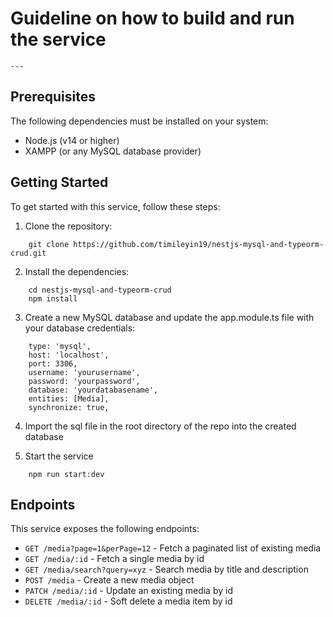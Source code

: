 # Guideline on how to build and run the service

    ---

## Prerequisites

The following dependencies must be installed on your system:

- Node.js (v14 or higher)
- XAMPP (or any MySQL database provider)

## Getting Started

To get started with this service, follow these steps:

1. Clone the repository:

```
    git clone https://github.com/timileyin19/nestjs-mysql-and-typeorm-crud.git
```

2. Install the dependencies:

```
    cd nestjs-mysql-and-typeorm-crud
    npm install
```

3. Create a new MySQL database and update the app.module.ts file with your database credentials:

```
    type: 'mysql',
    host: 'localhost',
    port: 3306,
    username: 'yourusername',
    password: 'yourpassword',
    database: 'yourdatabasename',
    entities: [Media],
    synchronize: true,
```

4. Import the sql file in the root directory of the repo into the created database

5. Start the service

```
    npm run start:dev
```

## Endpoints

This service exposes the following endpoints:

- `GET /media?page=1&perPage=12` - Fetch a paginated list of existing media
- `GET /media/:id` - Fetch a single media by id
- `GET /media/search?query=xyz` - Search media by title and description
- `POST /media` - Create a new media object
- `PATCH /media/:id` - Update an existing media by id
- `DELETE /media/:id` - Soft delete a media item by id
